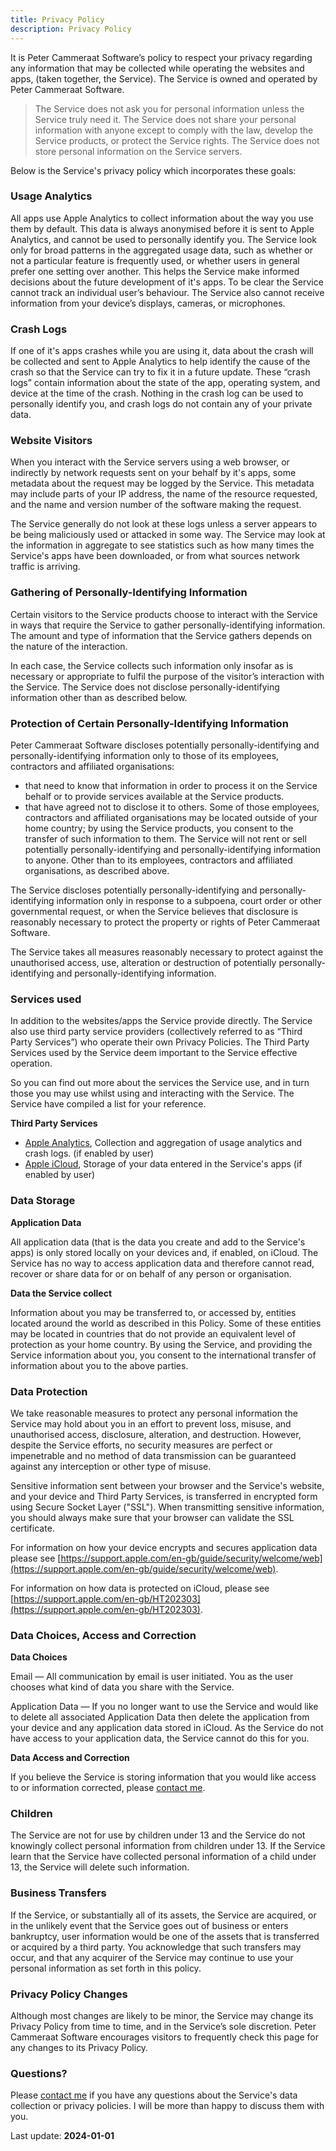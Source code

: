 ```yaml
---
title: Privacy Policy
description: Privacy Policy
---
```


It is Peter Cammeraat Software’s policy to respect your privacy regarding any information that may be collected while operating the websites and apps, (taken together, the Service). The Service is owned and operated by Peter Cammeraat Software.

> The Service does not ask you for personal information unless the Service truly need it.
> The Service does not share your personal information with anyone except to comply with the law, develop the Service products, or protect the Service rights.
> The Service does not store personal information on the Service servers.

Below is the Service's privacy policy which incorporates these goals:


### Usage Analytics
All apps use Apple Analytics to collect information about the way you use them by default. This data is always anonymised before it is sent to Apple Analytics, and cannot be used to personally identify you. The Service look only for broad patterns in the aggregated usage data, such as whether or not a particular feature is frequently used, or whether users in general prefer one setting over another. This helps the Service make informed decisions about the future development of it's apps. To be clear the Service cannot track an individual user’s behaviour. The Service also cannot receive information from your device’s displays, cameras, or microphones.


### Crash Logs
If one of it's apps crashes while you are using it, data about the crash will be collected and sent to Apple Analytics to help identify the cause of the crash so that the Service can try to fix it in a future update. These “crash logs” contain information about the state of the app, operating system, and device at the time of the crash. Nothing in the crash log can be used to personally identify you, and crash logs do not contain any of your private data.


### Website Visitors
When you interact with the Service servers using a web browser, or indirectly by network requests sent on your behalf by it's apps, some metadata about the request may be logged by the Service. This metadata may include parts of your IP address, the name of the resource requested, and the name and version number of the software making the request.

The Service generally do not look at these logs unless a server appears to be being maliciously used or attacked in some way. The Service may look at the information in aggregate to see statistics such as how many times the Service's apps have been downloaded, or from what sources network traffic is arriving.


### Gathering of Personally-Identifying Information
Certain visitors to the Service products choose to interact with the Service in ways that require the Service to gather personally-identifying information. The amount and type of information that the Service gathers depends on the nature of the interaction.

In each case, the Service collects such information only insofar as is necessary or appropriate to fulfil the purpose of the visitor’s interaction with the Service. The Service does not disclose personally-identifying information other than as described below.


### Protection of Certain Personally-Identifying Information
Peter Cammeraat Software discloses potentially personally-identifying and personally-identifying information only to those of its employees, contractors and affiliated organisations:

- that need to know that information in order to process it on the Service behalf or to provide services available at the Service products.
- that have agreed not to disclose it to others. Some of those employees, contractors and affiliated organisations may be located outside of your home country; by using the Service products, you consent to the transfer of such information to them. The Service will not rent or sell potentially personally-identifying and personally-identifying information to anyone. Other than to its employees, contractors and affiliated organisations, as described above.

The Service discloses potentially personally-identifying and personally-identifying information only in response to a subpoena, court order or other governmental request, or when the Service believes that disclosure is reasonably necessary to protect the property or rights of Peter Cammeraat Software.

The Service takes all measures reasonably necessary to protect against the unauthorised access, use, alteration or destruction of potentially personally-identifying and personally-identifying information.


### Services used
In addition to the websites/apps the Service provide directly. The Service also use third party service providers (collectively referred to as “Third Party Services”) who operate their own Privacy Policies. The Third Party Services used by the Service deem important to the Service effective operation.

So you can find out more about the services the Service use, and in turn those you may use whilst using and interacting with the Service. The Service have compiled a list for your reference.

**Third Party Services**

- [Apple Analytics](https://developer.apple.com/app-store/app-analytics/), Collection and aggregation of usage analytics and crash logs. (if enabled by user) 
- [Apple iCloud](https://www.apple.com/lae/privacy/), Storage of your data entered in the Service's apps  (if enabled by user) 


### Data Storage
**Application Data**

All application data (that is the data you create and add to the Service's apps) is only stored locally on your devices and, if enabled, on iCloud. The Service has no way to access application data and therefore cannot read, recover or share data for or on behalf of any person or organisation.

**Data the Service collect**

Information about you may be transferred to, or accessed by, entities located around the world as described in this Policy. Some of these entities may be located in countries that do not provide an equivalent level of protection as your home country. By using the Service, and providing the Service information about you, you consent to the international transfer of information about you to the above parties.


### Data Protection
We take reasonable measures to protect any personal information the Service may hold about you in an effort to prevent loss, misuse, and unauthorised access, disclosure, alteration, and destruction. However, despite the Service efforts, no security measures are perfect or impenetrable and no method of data transmission can be guaranteed against any interception or other type of misuse.

Sensitive information sent between your browser and the Service's website, and your device and Third Party Services, is transferred in encrypted form using Secure Socket Layer ("SSL"). When transmitting sensitive information, you should always make sure that your browser can validate the SSL certificate.

For information on how your device encrypts and secures application data please see [https://support.apple.com/en-gb/guide/security/welcome/web](https://support.apple.com/en-gb/guide/security/welcome/web). 

For information on how data is protected on iCloud, please see [https://support.apple.com/en-gb/HT202303](https://support.apple.com/en-gb/HT202303).


### Data Choices, Access and Correction
**Data Choices**

Email — All communication by email is user initiated. You as the user chooses what kind of data you share with the Service.

Application Data — If you no longer want to use the Service and would like to delete all associated Application Data then delete the application from your device and any application data stored in iCloud. As the Service do not have access to your application data, the Service cannot do this for you.

**Data Access and Correction**

If you believe the Service is storing information that you would like access to or information corrected, please [contact me](https://petercammeraat.net/contact/).


### Children
The Service are not for use by children under 13 and the Service do not knowingly collect personal information from children under 13. If the Service learn that the Service have collected personal information of a child under 13, the Service will delete such information.


### Business Transfers
If the Service, or substantially all of its assets, the Service are acquired, or in the unlikely event that the Service goes out of business or enters bankruptcy, user information would be one of the assets that is transferred or acquired by a third party. You acknowledge that such transfers may occur, and that any acquirer of the Service may continue to use your personal information as set forth in this policy.


### Privacy Policy Changes
Although most changes are likely to be minor, the Service may change its Privacy Policy from time to time, and in the Service’s sole discretion. Peter Cammeraat Software encourages visitors to frequently check this page for any changes to its Privacy Policy.


### Questions?
Please [contact me](https://petercammeraat.net/contact/) if you have any questions about the Service's data collection or privacy policies. I will be more than happy to discuss them with you.


Last update: **2024-01-01**
